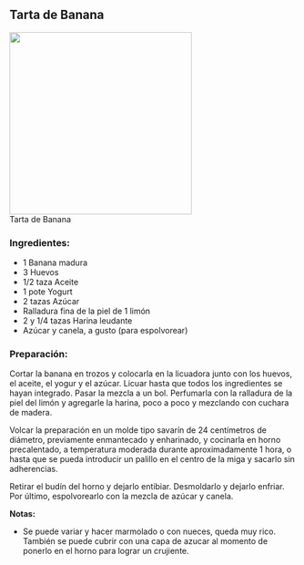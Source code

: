 ## Tarta de Banana

<div class="image">
  <img src="http://i.imgur.com/27NA0rX.jpg" height=320/>
  <div class="caption">Tarta de Banana</div>
</div>

### Ingredientes:
  * 1 Banana madura
  * 3 Huevos
  * 1/2 taza Aceite
  * 1 pote Yogurt
  * 2 tazas Azúcar
  * Ralladura fina de la piel de 1 limón
  * 2 y 1/4 tazas Harina leudante
  * Azúcar y canela, a gusto (para espolvorear)

### Preparación:

Cortar la banana en trozos y colocarla en la licuadora junto con los huevos,
el aceite, el  yogur y el azúcar. Licuar hasta que todos los ingredientes se
hayan integrado. Pasar la  mezcla a un bol. Perfumarla con la ralladura de la
piel del limón y agregarle la harina,  poco a poco y mezclando con cuchara de
madera.

Volcar la preparación en un molde tipo  savarín de 24 centímetros de diámetro,
previamente enmantecado y enharinado, y cocinarla en  horno precalentado, a
temperatura moderada durante aproximadamente 1 hora, o hasta que se  pueda
introducir un palillo en el centro de la miga y sacarlo sin adherencias.

Retirar el  budín del horno y dejarlo entibiar. Desmoldarlo y dejarlo enfriar.
Por último,  espolvorearlo con la mezcla de azúcar y canela.

**Notas:**

  * Se puede variar y hacer marmolado o con nueces, queda muy rico.
    También se puede cubrir con una capa de azucar al momento de ponerlo en el horno
    para lograr un crujiente.
